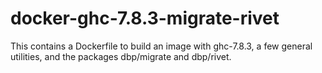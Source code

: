 docker-ghc-7.8.3-migrate-rivet
==============================

This contains a Dockerfile to build an image with ghc-7.8.3, a few general utilities, 
and the packages dbp/migrate and dbp/rivet.
